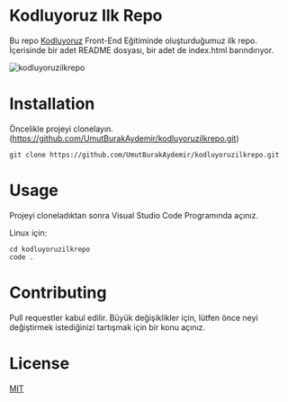 # Kodluyoruz Ilk Repo
Bu repo [Kodluyoruz](www.kodluyoruz.org) 
Front-End Eğitiminde oluşturduğumuz ilk repo. İçerisinde bir adet README dosyası, bir adet de index.html barındırıyor.

![kodluyoruzilkrepo](https://user-images.githubusercontent.com/113800916/190882004-dc99b703-aa22-4cc1-b692-a61346c3e678.JPG)

# Installation
Öncelikle projeyi clonelayın. (https://github.com/UmutBurakAydemir/kodluyoruzilkrepo.git)
```
git clone https://github.com/UmutBurakAydemir/kodluyoruzilkrepo.git 
```

# Usage
Projeyi cloneladıktan sonra Visual Studio Code Programında açınız. 

Linux için:

``` 
cd kodluyoruzilkrepo
code . 
```
# Contributing
Pull requestler kabul edilir. Büyük değişiklikler için, lütfen önce neyi değiştirmek istediğinizi tartışmak için bir konu açınız.


# License
[MIT](https://choosealicense.com/licenses/mit/)
